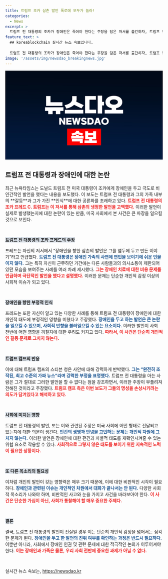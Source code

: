 ```yaml
---
title: 트럼프 조카 삼촌 발언 폭로에 모두가 놀라!
categories:
  - News
excerpt: >
  트럼프 전 대통령의 조카가 장애인은 죽어야 한다는 주장을 담은 저서를 출간하자, 트럼프 캠프는 이를 가짜 뉴스로 반박했습니다. 가족 간의 충돌이 새로운 논란을 불러일으키고 있습니다! 클릭하여 그 내용을 확인하세요!
feature_text: >
  ## koreablockchain 실시간 뉴스 속보입니다.

  트럼프 전 대통령의 조카가 장애인은 죽어야 한다는 주장을 담은 저서를 출간하자, 트럼프 캠프는 이를 가짜 뉴스로 반박했습니다. 가족 간의 충돌이 새로운 논란을 불러일으키고 있습니다! 클릭하여 그 내용을 확인하세요!
image: '/assets/img/newsdao_breakingnews.jpg'
---
```


<p><img src="/assets/img/newsdao_breakingnews.jpg" alt="koreablockchain 속보" /></p>

<h2 data-ke-size="size26">트럼프 전 대통령과 장애인에 대한 논란</h2>

<p data-ke-size="size16">최근 뉴욕타임스는 도널드 트럼프 전 미국 대통령이 조카에게 장애인을 두고 극도로 비인간적인 발언을 했다는 내용을 보도했다. 이 보도는 트럼프 전 대통령과 그의 가족 내부의 **갈등**과 그가 가진 **인식**에 대한 공론화를 초래하고 있다. <b><span style="color: #ee2323;">트럼프 전 대통령의 조카 프레드 C. 트럼프는 이 저서를 통해 삼촌의 냉정한 발언을 고백했다.</span></b> 이러한 발언이 실제로 발생했는지에 대한 논란이 있는 만큼, 미국 사회에서 본 사건은 큰 파장을 일으킬 것으로 보인다.</p>

<p data-ke-size="size16">&nbsp;</p>

<p><b><span style="background-color: #21538527;">트럼프 전 대통령의 조카 프레드의 주장</span></b></p>

<p data-ke-size="size16">프레드는 자신의 저서에서 “장애인을 향한 삼촌의 발언은 그를 염두에 두고 만든 이야기”라고 언급했다. <b><span style="color: #1a5490;">트럼프 전 대통령은 장애인 가족의 사연에 연민을 보이기에 쉬운 인물이지 않다.</span></b> 그는 특히 자신이 근무하던 기간에는 다른 사람들과의 의사소통이 제한되어 있던 모습을 보여주는 사례를 여러 차례 제시했다. <b><span style="color: #ee2323;">그는 장애인 치료에 대한 비용 문제를 언급하며 극단적인 발언을 했다고 설명했다.</span></b> 이러한 문제는 단순한 개인적 감정 이상의 사회적 이슈가 되고 있다.</p>

<p data-ke-size="size16">&nbsp;</p>

<p><b><span style="background-color: #21538527;">장애인을 향한 부정적 인식</span></b></p>

<p data-ke-size="size16">프레드는 또한 자신이 알고 있는 다양한 사례를 통해 트럼프 전 대통령이 장애인에 대한 개인적 태도에 부정적인 영향을 미쳤다고 주장했다. <b><span style="color: #1a5490;">장애인을 두고 하는 발언은 큰 논란을 일으킬 수 있으며, 사회적 반향을 불러일으킬 수 있는 요소이다.</span></b> 이러한 발언이 사회 전반에 어떤 영향을 끼칠지에 대한 우려도 커지고 있다. <b><span style="color: #ee2323;">따라서, 이 사건은 단순히 개인적인 갈등 문제로 그치지 않는다.</span></b></p>

<p data-ke-size="size16">&nbsp;</p>

<p><b><span style="background-color: #21538527;">트럼프 캠프의 반응</span></b></p>

<p data-ke-size="size16">이에 대해 트럼프 캠프의 스티븐 청은 사안에 대해 강력하게 반박했다. <b><span style="color: #1a5490;">그는 “완전히 조작된, 최고 수준의 가짜 뉴스”라며 강력한 부정을 표명했다.</span></b> 트럼프 전 대통령을 아는 사람은 그가 절대로 그러한 발언을 할 수 없다는 점을 강조하면서, 이러한 주장이 부풀려져 전해진 것이라고 주장했다. <b><span style="color: #ee2323;">트럼프 캠프 측은 이번 보도가 그들의 명성을 손상시키려는 의도가 담겨있다고 해석하고 있다.</span></b></p>

<p data-ke-size="size16">&nbsp;</p>

<p><b><span style="background-color: #21538527;">사회에 미치는 영향</span></b></p>

<p data-ke-size="size16">트럼프 전 대통령의 발언, 또는 이와 관련된 주장은 미국 사회에 어떤 형태로 전달되고 있는지에 대한 의문이 생긴다. <b><span style="color: #1a5490;">인간의 생명과 안녕을 고민하는 문제는 개인적 차원에 그치지 않는다.</span></b> 이러한 발언은 장애인에 대한 편견과 차별적 태도를 재확인시켜줄 수 있는 위험 요소로 작용할 수 있다. <b><span style="color: #ee2323;">사회적으로 그렇지 않은 태도를 보이기 위한 지속적인 노력이 필요한 상황이다.</span></b></p>

<p data-ke-size="size16">&nbsp;</p>

<p><b><span style="background-color: #21538527;">또 다른 목소리의 필요성</span></b></p>

<p data-ke-size="size16">이처럼 개인의 발언이 갖는 영향력은 매우 크기 때문에, 이에 대한 비판적인 시각이 필요하다. <b><span style="color: #1a5490;">장애인과 관련된 이슈는 개인적인 차원에서 대화가 끝나서는 안 된다.</span></b> 다양한 사회적 목소리가 나와야 하며, 비판적인 사고와 눈을 가지고 사건을 바라보아야 한다. <b><span style="color: #ee2323;">이 사건은 단순한 가십이 아닌, 사회가 통찰해야 할 매우 중요한 주제다.</span></b></p>

<p data-ke-size="size16">&nbsp;</p>

<p><b><span style="background-color: #21538527;">결론</span></b></p>

<p data-ke-size="size16">결국, 트럼프 전 대통령의 발언이 진실일 경우 이는 단순히 개인적 감정을 넘어서는 심각한 문제가 된다. <b><span style="color: #1a5490;">장애인을 두고 한 발언의 진위 여부를 확인하는 과정은 반드시 필요하다.</span></b> 이뿐만 아니라, 사회에서 장애인 인권 및 관련 문제에 대한 적극적인 논의가 이루어져야 한다. <b><span style="color: #ee2323;">이는 장애인과 가족은 물론, 우리 사회 전반에 중요한 과제가 아닐 수 없다.</span></b></p>

<p data-ke-size="size16">&nbsp;</p>
실시간 뉴스 속보는, <a href="https://newsdao.kr" rel="dofollow">https://newsdao.kr</a>


